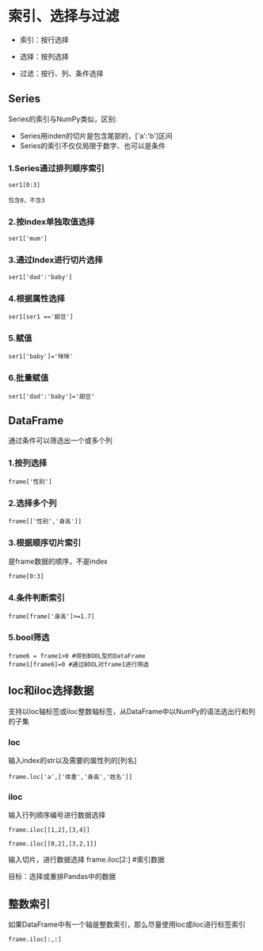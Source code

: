 # 索引、选择与过滤

+ 索引：按行选择

+ 选择：按列选择

+ 过滤：按行、列、条件选择

## Series
Series的索引与NumPy类似，区别:
+ Series用inden的切片是包含尾部的，['a':'b']区间
+ Series的索引不仅仅局限于数字、也可以是条件

### 1.Series通过排列顺序索引
    ser1[0:3]
    
    包含0，不含3
  
### 2.按index单独取值选择
    ser1['mum']

### 3.通过Index进行切片选择
    ser1['dad':'baby']
    
### 4.根据属性选择
    ser1[ser1 =='甜豆']

### 5.赋值
    ser1['baby']='咪咪'

### 6.批量赋值
    ser1['dad':'baby']='甜豆'

## DataFrame

通过条件可以筛选出一个或多个列

### 1.按列选择
    frame['性别']
    
### 2.选择多个列
    frame[['性别','身高']]
    
    
### 3.根据顺序切片索引
是frame数据的顺序，不是index

    frame[0:3]
    
### 4.条件判断索引

    frame[frame['身高']>=1.7]
    
### 5.bool筛选
    frame6 = frame1>0 #得到BOOL型的DataFrame
    frame1[frame6]=0 #通过BOOL对frame1进行筛选
    
## loc和iloc选择数据

支持以loc轴标签或iloc整数轴标签，从DataFrame中以NumPy的语法选出行和列的子集
### loc
    
输入index的str以及需要的属性列的[列名]
    
    frame.loc['a',['体重','身高','姓名']]
    
    
### iloc

输入行列顺序编号进行数据选择    

    frame.iloc[[1,2],[3,4]]
    
    frame.iloc[[0,2],[3,2,1]]
    
    
输入切片，进行数据选择
    frame.iloc[2:] #索引数据


目标：选择或重排Pandas中的数据


## 整数索引

如果DataFrame中有一个轴是整数索引，那么尽量使用loc或iloc进行标签索引

    frame.iloc[:,:]
